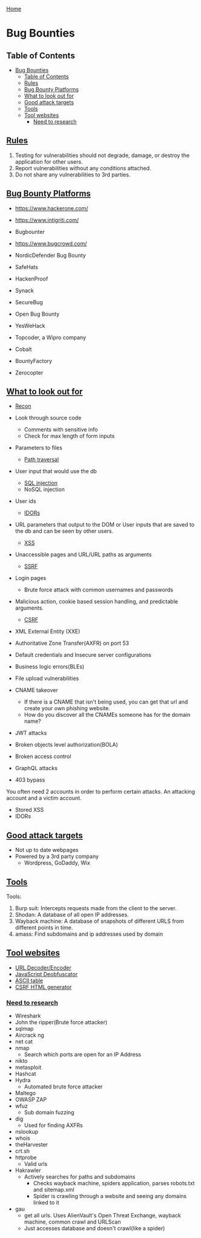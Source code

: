 <!--
 * This file is part of RS Cheat Sheets.
 *
 * RS Cheat Sheets is free software: you can redistribute it and/or modify
 * it under the terms of the GNU General Public License as published by
 * the Free Software Foundation, either version 3 of the License, or
 * (at your option) any later version.
 *
 * RS Cheat Sheets is distributed in the hope that it will be useful,
 * but WITHOUT ANY WARRANTY; without even the implied warranty of
 * MERCHANTABILITY or FITNESS FOR A PARTICULAR PURPOSE.  See the
 * GNU General Public License for more details.
 *
 * You should have received a copy of the GNU General Public License
 * along with RS Cheat Sheets. If not, see <https://www.gnu.org/licenses/>.
 */
-->

[Home](../README.md)

# Bug Bounties

## Table of Contents

<!-- TOC -->

- [Bug Bounties](#bug-bounties)
	- [Table of Contents](#table-of-contents)
	- [Rules](#rules)
	- [Bug Bounty Platforms](#bug-bounty-platforms)
	- [What to look out for](#what-to-look-out-for)
	- [Good attack targets](#good-attack-targets)
	- [Tools](#tools)
	- [Tool websites](#tool-websites)
		- [Need to research](#need-to-research)

<!-- /TOC -->

## [Rules](#table-of-contents)
1. Testing for vulnerabilities should not degrade, damage, or destroy the application for other users.
1. Report vulnerabilities without any conditions attached.
1. Do not share any vulnerabilities to 3rd parties.

## [Bug Bounty Platforms](#table-of-contents)
- https://www.hackerone.com/
- https://www.intigriti.com/

- Bugbounter
- https://www.bugcrowd.com/
- NordicDefender Bug Bounty
- SafeHats
- HackenProof
- Synack
- SecureBug
- Open Bug Bounty
- YesWeHack
- Topcoder, a Wipro company

- Cobalt
- BountyFactory
- Zerocopter

## [What to look out for](#table-of-contents)
- [Recon](./recon.md)
- Look through source code
	- Comments with sensitive info
	- Check for max length of form inputs
- Parameters to files
	- [Path traversal](./path_traversal.md)
- User input that would use the db
	- [SQL injection](./sql_injection.md)
	- NoSQL injection
- User ids
	- [IDORs](./insecure_direct_object_references.md)
- URL parameters that output to the DOM or User inputs that are saved to the db and can be seen by other users.
	- [XSS](./cross_site_scripting.md)
- Unaccessible pages and URL/URL paths as arguments
	- [SSRF](./server_side_request_forgery.md)
- Login pages
	- Brute force attack with common usernames and passwords
- Malicious action, cookie based session handling, and predictable arguments.
	- [CSRF](./cross_site_request_forgery.md)

- XML External Entity (XXE)
- Authoritative Zone Transfer(AXFR) on port 53
- Default credentials and Insecure server configurations
- Business logic errors(BLEs)
- File upload vulnerabilities
- CNAME takeover
	- If there is a CNAME that isn't being used, you can get that url and create your own phishing website.
	- How do you discover all the CNAMEs someone has for the domain name?
- JWT attacks
- Broken objects level authorization(BOLA)
- Broken access control
- GraphQL attacks
- 403 bypass

You often need 2 accounts in order to perform certain attacks. An attacking account and a victim account.
- Stored XSS
- IDORs

## [Good attack targets](#table-of-contents)
- Not up to date webpages
- Powered by a 3rd party company
	- Wordpress, GoDaddy, Wix

## [Tools](#table-of-contents)
Tools:
1. Burp suit: Intercepts requests made from the client to the server.
1. Shodan: A database of all open IP addresses.
1. Wayback machine: A database of snapshots of different URLS from different points in time.
1. amass: Find subdomains and ip addresses used by domain

## [Tool websites](#table-of-contents)
- [URL Decoder/Encoder](https://meyerweb.com/eric/tools/dencoder/)
- [JavaScript Deobfuscator](https://deobfuscate.io/)
- [ASCII table](https://www.asciitable.com/)
- [CSRF HTML generator](https://tools.nakanosec.com/csrf/)

### [Need to research](#table-of-contents)
- Wireshark
- John the ripper(Brute force attacker)
- sqlmap
- Aircrack ng
- net cat
- nmap
	- Search which ports are open for an IP Address
- nikto
- metasploit
- Hashcat
- Hydra
	- Automated brute force attacker
- Maltego
- OWASP ZAP
- wfuz
	- Sub domain fuzzing
- dig
	- Used for finding AXFRs
- nslookup
- whois
- theHarvester
- crt.sh
- httprobe
	- Valid urls
- Hakrawler
	- Actively searches for paths and subdomains
		- Checks wayback machine, spiders application, parses robots.txt and sitemap.xml
		- Spider is crawling through a website and seeing any domains linked to it
- gau
	- get all urls. Uses AlienVault's Open Threat Exchange, wayback machine, common crawl and URLScan
	- Just accesses database and doesn't crawl(like a spider)